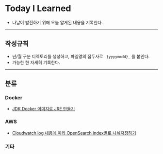 # Today I Learned
- 나날이 발전하기 위해 오늘 알게된 내용을  기록한다.

---
## 작성규칙
- 년/월 구분 디렉토리를 생성하고, 파일명의 접두사로 ``` {yyyymmdd}_``` 를  붙인다.
- 가능한 한 자세히 기록한다.
---
## 분류
### Docker
* [JDK Docker 이미지로 JRE 만들기](2022/04/20220417_how_to_make_jre_docker.md)
### AWS
* [Cloudwatch log 내용에 따라 OpenSearch index별로 나눠저장하기](2022/04/20220422_AWS_Cloudwatch_subscription_to_OpenSearchService.md)
### 기타